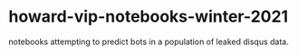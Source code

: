 # howard-vip-notebooks-winter-2021
notebooks attempting to predict bots in a population of leaked disqus data. 
